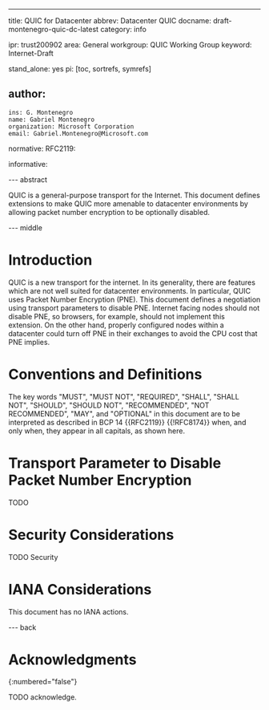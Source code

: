 ---
title: QUIC for Datacenter
abbrev: Datacenter QUIC
docname: draft-montenegro-quic-dc-latest
category: info

ipr: trust200902
area: General
workgroup: QUIC Working Group
keyword: Internet-Draft

stand_alone: yes
pi: [toc, sortrefs, symrefs]

author:
 -
    ins: G. Montenegro
    name: Gabriel Montenegro
    organization: Microsoft Corporation
    email: Gabriel.Montenegro@Microsoft.com

normative:
  RFC2119:

informative:



--- abstract

QUIC is a general-purpose transport for the Internet. This document defines extensions to make QUIC more
amenable to datacenter environments by allowing packet number encryption to be optionally disabled.

--- middle

# Introduction

QUIC is a new transport for the internet. In its generality, there are features which are not well suited
for datacenter environments. In particular, QUIC uses Packet Number Encryption (PNE). This document defines
a negotiation using transport parameters to disable PNE. Internet facing nodes should not disable PNE, so
browsers, for example, should not implement this extension. On the other hand, properly configured nodes
within a datacenter could turn off PNE in their exchanges to avoid the CPU cost that PNE implies.

# Conventions and Definitions

The key words "MUST", "MUST NOT", "REQUIRED", "SHALL", "SHALL NOT", "SHOULD",
"SHOULD NOT", "RECOMMENDED", "NOT RECOMMENDED", "MAY", and "OPTIONAL" in this
document are to be interpreted as described in BCP 14 {{RFC2119}} {{!RFC8174}}
when, and only when, they appear in all capitals, as shown here.

# Transport Parameter to Disable Packet Number Encryption

TODO


# Security Considerations

TODO Security


# IANA Considerations

This document has no IANA actions.


--- back

# Acknowledgments
{:numbered="false"}

TODO acknowledge.
